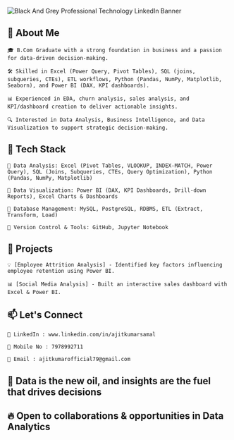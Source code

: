 ![Black And Grey Professional Technology LinkedIn Banner](https://github.com/user-attachments/assets/0547409c-7151-426e-9e17-ec09db06e0ff)

## 🌟 About Me  

    🎓 B.Com Graduate with a strong foundation in business and a passion for data-driven decision-making.
    
    🛠️ Skilled in Excel (Power Query, Pivot Tables), SQL (joins, subqueries, CTEs), ETL workflows, Python (Pandas, NumPy, Matplotlib, Seaborn), and Power BI (DAX, KPI dashboards).
    
    📊 Experienced in EDA, churn analysis, sales analysis, and KPI/dashboard creation to deliver actionable insights.
    
    🔍 Interested in Data Analysis, Business Intelligence, and Data Visualization to support strategic decision-making. 

## 🔧 Tech Stack

    📌 Data Analysis: Excel (Pivot Tables, VLOOKUP, INDEX-MATCH, Power Query), SQL (Joins, Subqueries, CTEs, Query Optimization), Python (Pandas, NumPy, Matplotlib)
    
    📌 Data Visualization: Power BI (DAX, KPI Dashboards, Drill-down Reports), Excel Charts & Dashboards
    
    📌 Database Management: MySQL, PostgreSQL, RDBMS, ETL (Extract, Transform, Load)
    
    📌 Version Control & Tools: GitHub, Jupyter Notebook
 
## 🚀 Projects  

    💡 [Employee Attrition Analysis] - Identified key factors influencing employee retention using Power BI.  
    
    📊 [Social Media Analysis] - Built an interactive sales dashboard with Excel & Power BI.  

## 📫 Let's Connect  

    🔗 LinkedIn : www.linkedin.com/in/ajitkumarsamal 
    
    📱 Mobile No : 7978992711
    
    📩 Email : ajitkumarofficial79@gmail.com

  ## 🌟 Data is the new oil, and insights are the fuel that drives decisions  
    
  ## 🔥 Open to collaborations & opportunities in Data Analytics
    
